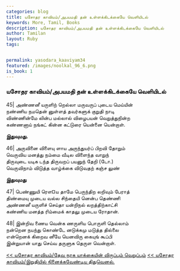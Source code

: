 ```yaml
---  
categories: blog  
title: யசோதர காவியம்/அபயமதி தன் உள்ளக்கிடக்கையே வெளியிடல்
keywords: More, Tamil, Books  
description: யசோதர காவியம்/அபயமதி தன் உள்ளக்கிடக்கையே வெளியிடல்
author: Tamilan  
layout: Ruby  
tags:     


permalink: yasodara_kaaviyam34  
featured: /images/noolkal_96_6.png  
is_book: 1
---  
```



### யசோதர காவியம்/அபயமதி தன் உள்ளக்கிடக்கையே வெளியிடல்

45| அண்ணனீ யருளிற் றெல்லா மருவருப் புடைய மெய்யின்  
நண்ணிய நமதென் னுள்ளத் தவர்களுக் குறுதி நாடி  
விண்ணின்மே லின்ப மல்லால் விழைபயன் வெறுத்துநின்ற  
கண்ணனாய் நங்கட் கின்ன கட்டுரை யென்னை யென்றாள்.

**இதுவுமது.**

46| அருவினை விளையு ளாய அருந்துயர்ப் பிறவி தோறும்  
வெருவிய மனத்து நம்மை வீடில விளைந்த வாறுந்  
திருவுடை யடிக டந்த திருவறப் பயனுந் தேறி (டோ.)  
வெருவிநாம் விடுத்த வாழ்க்கை விடுவதற் கஞ்ச லுண்

**இதுவுமது**

47| பெண்ணுயி ரௌ¤ய தாமே பெருந்திற லறிவும் பேராத்  
திண்மையு முடைய வல்ல சிந்தையி னென்ப தெண்ணி  
அண்ணனீ யருளிச் செய்தா யன்றிநல் லறத்திற்காட்சி  
கண்ணிய மனத்த ரிம்மைக் காதலு முடைய ரோதான்.

48| இன்றிவ ணைய வென்க ணருளிய பொருளி தெல்லாம்  
நன்றென நயந்து கொண்டே னடுக்கமு மடுத்த தில்லை  
என்றெனக் கிறைவ னீயே யெனவிரு கையுங் கூப்பி  
இன்றுயான் யாது செய்வ தருளுக தெருள வென்றாள்.

[<< யசோதர காவியம்/தேவ நரக யாக்கையின் விருப்பும் வெறுப்பும்](yasodara_kaaviyam33) [<< யசோதர காவியம்/இறுதியில் நினைக்கவேண்டிய திதுவெனல்.](yasodara_kaaviyam35)


